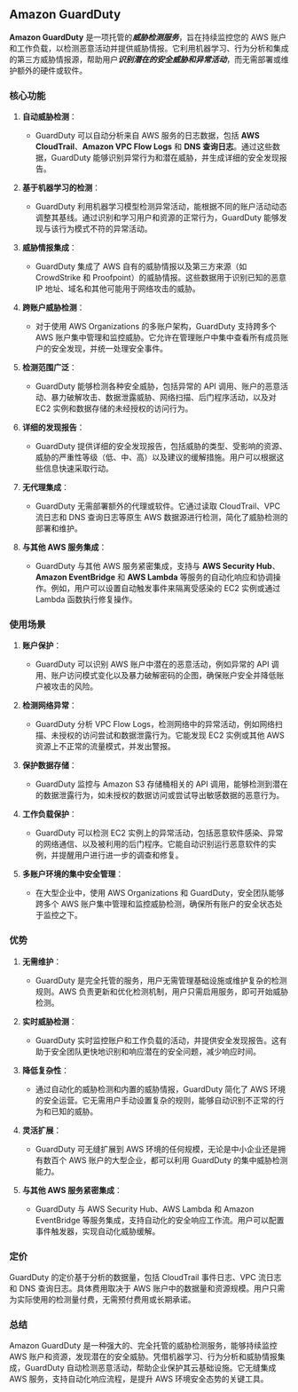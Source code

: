 ## Amazon GuardDuty

**Amazon GuardDuty** 是一项托管的***威胁检测服务***，旨在持续监控您的 AWS 账户和工作负载，以检测恶意活动并提供威胁情报。它利用机器学习、行为分析和集成的第三方威胁情报源，帮助用户***识别潜在的安全威胁和异常活动***，而无需部署或维护额外的硬件或软件。

### 核心功能

1. **自动威胁检测**：
   - GuardDuty 可以自动分析来自 AWS 服务的日志数据，包括 **AWS CloudTrail**、**Amazon VPC Flow Logs** 和 **DNS 查询日志**。通过这些数据，GuardDuty 能够识别异常行为和潜在威胁，并生成详细的安全发现报告。

2. **基于机器学习的检测**：
   - GuardDuty 利用机器学习模型检测异常活动，能根据不同的账户活动动态调整其基线。通过识别和学习用户和资源的正常行为，GuardDuty 能够发现与该行为模式不符的异常活动。

3. **威胁情报集成**：
   - GuardDuty 集成了 AWS 自有的威胁情报以及第三方来源（如 CrowdStrike 和 Proofpoint）的威胁情报。这些数据用于识别已知的恶意 IP 地址、域名和其他可能用于网络攻击的威胁。

4. **跨账户威胁检测**：
   - 对于使用 AWS Organizations 的多账户架构，GuardDuty 支持跨多个 AWS 账户集中管理和监控威胁。它允许在管理账户中集中查看所有成员账户的安全发现，并统一处理安全事件。

5. **检测范围广泛**：
   - GuardDuty 能够检测各种安全威胁，包括异常的 API 调用、账户的恶意活动、暴力破解攻击、数据泄露威胁、网络扫描、后门程序活动，以及对 EC2 实例和数据存储的未经授权的访问行为。

6. **详细的发现报告**：
   - GuardDuty 提供详细的安全发现报告，包括威胁的类型、受影响的资源、威胁的严重性等级（低、中、高）以及建议的缓解措施。用户可以根据这些信息快速采取行动。

7. **无代理集成**：
   - GuardDuty 无需部署额外的代理或软件。它通过读取 CloudTrail、VPC 流日志和 DNS 查询日志等原生 AWS 数据源进行检测，简化了威胁检测的部署和维护。

8. **与其他 AWS 服务集成**：
   - GuardDuty 与其他 AWS 服务紧密集成，支持与 **AWS Security Hub**、**Amazon EventBridge** 和 **AWS Lambda** 等服务的自动化响应和协调操作。例如，用户可以设置自动触发事件来隔离受感染的 EC2 实例或通过 Lambda 函数执行修复操作。

### 使用场景

1. **账户保护**：
   - GuardDuty 可以识别 AWS 账户中潜在的恶意活动，例如异常的 API 调用、账户访问模式变化以及暴力破解密码的企图，确保账户安全并降低账户被攻击的风险。

2. **检测网络异常**：
   - GuardDuty 分析 VPC Flow Logs，检测网络中的异常活动，例如网络扫描、未授权的访问尝试和数据泄露行为。它能发现 EC2 实例或其他 AWS 资源上不正常的流量模式，并发出警报。

3. **保护数据存储**：
   - GuardDuty 监控与 Amazon S3 存储桶相关的 API 调用，能够检测到潜在的数据泄露行为，如未授权的数据访问或尝试导出敏感数据的恶意行为。

4. **工作负载保护**：
   - GuardDuty 可以检测 EC2 实例上的异常活动，包括恶意软件感染、异常的网络通信、以及被利用的后门程序。它能自动识别运行恶意软件的实例，并提醒用户进行进一步的调查和修复。

5. **多账户环境的集中安全管理**：
   - 在大型企业中，使用 AWS Organizations 和 GuardDuty，安全团队能够跨多个 AWS 账户集中管理和监控威胁检测，确保所有账户的安全状态处于监控之下。

### 优势

1. **无需维护**：
   - GuardDuty 是完全托管的服务，用户无需管理基础设施或维护复杂的检测规则。AWS 负责更新和优化检测机制，用户只需启用服务，即可开始威胁检测。

2. **实时威胁检测**：
   - GuardDuty 实时监控账户和工作负载的活动，并提供安全发现报告。这有助于安全团队更快地识别和响应潜在的安全问题，减少响应时间。

3. **降低复杂性**：
   - 通过自动化的威胁检测和内置的威胁情报，GuardDuty 简化了 AWS 环境的安全运营。它无需用户手动设置复杂的规则，能够自动识别不正常的行为和已知的威胁。

4. **灵活扩展**：
   - GuardDuty 可无缝扩展到 AWS 环境的任何规模，无论是中小企业还是拥有数百个 AWS 账户的大型企业，都可以利用 GuardDuty 的集中威胁检测能力。

5. **与其他 AWS 服务紧密集成**：
   - GuardDuty 与 AWS Security Hub、AWS Lambda 和 Amazon EventBridge 等服务集成，支持自动化的安全响应工作流。用户可以配置事件触发器，实现自动化威胁缓解。

### 定价

GuardDuty 的定价基于分析的数据量，包括 CloudTrail 事件日志、VPC 流日志和 DNS 查询日志。具体费用取决于 AWS 账户中的数据量和资源规模。用户只需为实际使用的检测量付费，无需预付费用或长期承诺。

### 总结

Amazon GuardDuty 是一种强大的、完全托管的威胁检测服务，能够持续监控 AWS 账户和资源，发现潜在的安全威胁。凭借机器学习、行为分析和威胁情报集成，GuardDuty 自动检测恶意活动，帮助企业保护其云基础设施。它无缝集成 AWS 服务，支持自动化响应流程，是提升 AWS 环境安全态势的关键工具。